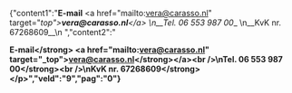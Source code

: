 {"content1":"__E-mail__ <a href=\"mailto:vera@carasso.nl\" target=\"_top\">__vera@carasso.nl__<\/a>  \n__Tel. 06 553 987 00__  \n__KvK nr. 67268609__\n              ","content2":"<p><strong>E-mail<\/strong> <a href=\"mailto:vera@carasso.nl\" target=\"_top\"><strong>vera@carasso.nl<\/strong><\/a><br \/>\n<strong>Tel. 06 553 987 00<\/strong><br \/>\n<strong>KvK nr. 67268609<\/strong><\/p>","veld":"9","pag":"0"}